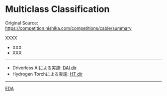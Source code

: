 # Multiclass Classification

Original Source: https://competition.nishika.com/competitions/cable/summary
  
XXXX
 - XXX
 - XXX

***

 - Driverless AIによる実施: [DAI dir](./DAI)
 - Hydrogen Torchによる実施: [HT dir](./HT)

***

[EDA](./EDA.ipynb)
